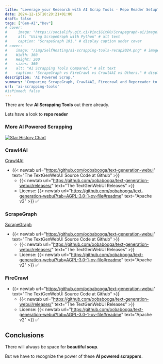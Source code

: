 ```yaml
---
title: "Leverage your Research with AI Scrap Tools - Repo Reader Setup"
date: 2024-12-15T10:20:21+01:00
draft: false
tags: ["Gen-AI","Dev"] 
# cover:
#     image: "https://socialify.git.ci/VinciGit00/Scrapegraph-ai/image?description=1&font=Inter&language=1&name=1&stargazers=1&theme=Auto"    
#     alt: "Using ScrapeGraph with Python" # alt text
#     caption: "ScrapeGraph 101." # display caption under cover
# cover:
#    image: "/img/SelfHosting/ai-scrapping-tools-recap2024.png" # image path/url 
#    Width: 360
#    Height: 200
#    sizes: 360
#    alt: "AI Scrapping Tools Compared." # alt text
#    caption: "ScrapeGraph vs FireCrawl vs Crawl4AI vs Others." # display caption
description: 'AI Powered Scrap.'
summary: 'Comparing ScrapeGraph, Crawl4AI, Firecrawl and Reporeader to help on research.'
url: 'ai-scrapping-tools'
#isPinned: false
---
```


There are few **AI Scrapping Tools** out there already.

Lets have a look to **repo reader**

### More AI Powered Scrapping

[![Star History Chart](https://api.star-history.com/svg?repos=ScrapeGraphAI/Scrapegraph-ai,unclecode/crawl4ai,mendableai/firecrawl,cmooredev/RepoReader&,type=Date)](https://star-history.com/#ScrapeGraphAI/Scrapegraph-ai&unclecode/crawl4ai&mendableai/firecrawl&cmooredev/RepoReader&Date)

### Crawl4AI

[Crawl4AI](https://fossengineer.com/crawl4ai-open-source-web-crawler/)

* {{< newtab url="https://github.com/oobabooga/text-generation-webui" text="The TextGenWebUI Source Code at Github" >}}
  * {{< newtab url="https://github.com/oobabooga/text-generation-webui/releases/" text="The TextGenWebUI Releases" >}}
  * License: {{< newtab url="https://github.com/oobabooga/text-generation-webui?tab=AGPL-3.0-1-ov-file#readme" text="Apache v2" >}} ✅

### ScrapeGraph

[ScrapeGraph](https://fossengineer.com/scrapping-with-llms) 

* {{< newtab url="https://github.com/oobabooga/text-generation-webui" text="The TextGenWebUI Source Code at Github" >}}
  * {{< newtab url="https://github.com/oobabooga/text-generation-webui/releases/" text="The TextGenWebUI Releases" >}}
  * License: {{< newtab url="https://github.com/oobabooga/text-generation-webui?tab=AGPL-3.0-1-ov-file#readme" text="Apache v2" >}} ✅


### FireCrawl

* {{< newtab url="https://github.com/oobabooga/text-generation-webui" text="The TextGenWebUI Source Code at Github" >}}
  * {{< newtab url="https://github.com/oobabooga/text-generation-webui/releases/" text="The TextGenWebUI Releases" >}}
  * License: {{< newtab url="https://github.com/oobabooga/text-generation-webui?tab=AGPL-3.0-1-ov-file#readme" text="Apache v2" >}} ✅


## Conclusions

There will always be space for **beautiful soup**.

But we have to recognize the power of these **AI powered scrappers**.

<!-- 
---

## FAQ -->